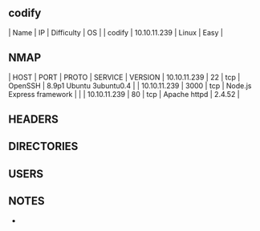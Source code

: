 ## codify

| Name | IP | Difficulty | OS |
| codify | 10.10.11.239 | Linux | Easy |

## NMAP

| HOST | PORT | PROTO | SERVICE | VERSION
| 10.10.11.239 | 22 | tcp | OpenSSH | 8.9p1 Ubuntu 3ubuntu0.4 | 
| 10.10.11.239 | 3000 | tcp | Node.js Express framework |  | 
| 10.10.11.239 | 80 | tcp | Apache httpd | 2.4.52 | 

## HEADERS



## DIRECTORIES



## USERS



## NOTES

- 

